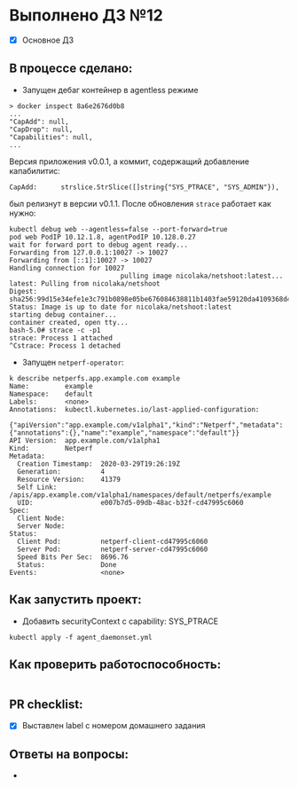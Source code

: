 # Выполнено ДЗ №12

 - [x] Основное ДЗ

## В процессе сделано:
 - Запущен дебаг контейнер в agentless режиме
 ```
 > docker inspect 8a6e2676d0b8
 ...
 "CapAdd": null,
 "CapDrop": null,
 "Capabilities": null,
 ...
 ```
 Версия приложения v0.0.1, а коммит, содержащий добавление капабилитис:
 ```
 CapAdd:      strslice.StrSlice([]string{"SYS_PTRACE", "SYS_ADMIN"}),
 ```
 был релизнут в версии v0.1.1. После обновления `strace` работает как нужно:
 ```
 kubectl debug web --agentless=false --port-forward=true
 pod web PodIP 10.12.1.8, agentPodIP 10.128.0.27
 wait for forward port to debug agent ready...
 Forwarding from 127.0.0.1:10027 -> 10027
 Forwarding from [::1]:10027 -> 10027
 Handling connection for 10027
                             pulling image nicolaka/netshoot:latest...
 latest: Pulling from nicolaka/netshoot
 Digest: sha256:99d15e34efe1e3c791b0898e05be676084638811b1403fae59120da4109368d4
 Status: Image is up to date for nicolaka/netshoot:latest
 starting debug container...
 container created, open tty...
 bash-5.0# strace -c -p1
 strace: Process 1 attached
 ^Cstrace: Process 1 detached
```
 - Запущен `netperf-operator`:
 ```
 k describe netperfs.app.example.com example
 Name:         example
 Namespace:    default
 Labels:       <none>
 Annotations:  kubectl.kubernetes.io/last-applied-configuration:
                {"apiVersion":"app.example.com/v1alpha1","kind":"Netperf","metadata":{"annotations":{},"name":"example","namespace":"default"}}
 API Version:  app.example.com/v1alpha1
 Kind:         Netperf
 Metadata:
   Creation Timestamp:  2020-03-29T19:26:19Z
   Generation:          4
   Resource Version:    41379
   Self Link:           /apis/app.example.com/v1alpha1/namespaces/default/netperfs/example
   UID:                 e007b7d5-09db-48ac-b32f-cd47995c6060
 Spec:
   Client Node:
   Server Node:
 Status:
   Client Pod:          netperf-client-cd47995c6060
   Server Pod:          netperf-server-cd47995c6060
   Speed Bits Per Sec:  8696.76
   Status:              Done
 Events:                <none>
 ```
 
## Как запустить проект:
- Добавить securityContext c capability: SYS_PTRACE
```
kubectl apply -f agent_daemonset.yml
```

## Как проверить работоспособность:
```

```

## PR checklist:
 - [x] Выставлен label с номером домашнего задания

## Ответы на вопросы:
- 
